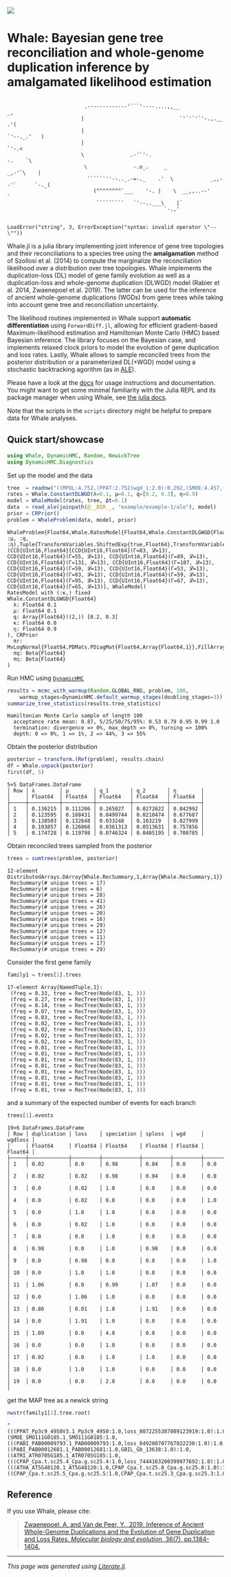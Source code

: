 [![](https://img.shields.io/badge/docs-dev-blue.svg)](https://arzwa.github.io/Whale.jl/dev/index.html)

# Whale: Bayesian gene tree reconciliation and whole-genome duplication inference by amalgamated likelihood estimation

```julia
```

                             .-------------'```'----....,,__                        _,
                            |                               `'`'`'`'-.,.__        .'(
                            |                                             `'--._.'   )
                            |                                                   `'-.<
                            \               .-'`'-.                            -.    `\
                             \               -.o_.     _                     _,-'`\    |
                              ``````''--.._.-=-._    .'  \            _,,--'`      `-._(
                                (^^^^^^^^`___    '-. |    \  __,,..--'                 `
                                 `````````   `'--..___\    |`
                                                       `-.,'
```
```
```
LoadError("string", 3, ErrorException("syntax: invalid operator \"--\""))
```

Whale.jl is a julia library implementing joint inference of gene tree topologies and their reconciliations to a species tree using the **amalgamation** method of Szollosi et al. (2014) to compute the marginalize the reconciliation likelihood over a distribution over tree topologies. Whale implements the duplication-loss (DL) model of gene family evolution as well as a duplication-loss and whole-genome duplication (DLWGD) model (Rabier et al. 2014, Zwaenepoel et al. 2019). The latter can be used for the inference of ancient whole-genome duplications (WGDs) from gene trees while taking into account gene tree and reconciliation uncertainty.

The likelihood routines implemented in Whale support **automatic differentiation** using `ForwardDiff.jl`, allowing for efficient gradient-based Maximum-likelihood estimation and Hamiltonian Monte Carlo (HMC) based Bayesian inference. The library focuses on the Bayesian case, and implements relaxed clock priors to model the evolution of gene duplication and loss rates. Lastly, Whale allows to sample reconciled trees from the posterior distribution or a parameterized DL(+WGD) model using a stochastic backtracking agorithm (as in [ALE](https://github.com/ssolo/ALE)).

Please have a look at the [docs](https://arzwa.github.io/Whale.jl/dev/index.html) for usage instructions and documentation. You might want to get some minimal familiarity with the Julia REPL and its package manager when using Whale, see [the julia docs](https://docs.julialang.org/en/v1/).

Note that the scripts in the `scripts` directory might be helpful to prepare data for Whale analyses.

## Quick start/showcase

```julia
using Whale, DynamicHMC, Random, NewickTree
using DynamicHMC.Diagnostics
```

Set up the model and the data

```julia
tree  = readnw("((MPOL:4.752,(PPAT:2.752)wgd_1:2.0):0.292,(SMOE:4.457,((((OSAT:1.555,(ATHA:0.5548,CPAP:0.5548):1.0002):0.738,ATRI:1.293):1.0)wgd_2:1.225,(GBIL:3.178,PABI:3.178):0.34):0.939):0.587);")
rates = Whale.ConstantDLWGD(λ=0.1, μ=0.1, q=[0.2, 0.3], η=0.9)
model = WhaleModel(rates, tree, Δt=0.1)
data  = read_ale(joinpath(@__DIR__, "example/example-1/ale"), model)
prior = CRPrior()
problem = WhaleProblem(data, model, prior)
```
```
WhaleProblem{Float64,Whale.RatesModel{Float64,Whale.ConstantDLGWGD{Float64},TransformVariables.TransformTuple{NamedTuple{(:λ, :μ, :q, :η),Tuple{TransformVariables.ShiftedExp{true,Float64},TransformVariables.ShiftedExp{true,Float64},TransformVariables.ArrayTransform{TransformVariables.ScaledShiftedLogistic{Float64},1},TransformVariables.ScaledShiftedLogistic{Float64}}}}},CRPrior,UInt16}(CCD{UInt16,Float64}[CCD{UInt16,Float64}(Γ=83, 𝓛=13), CCD{UInt16,Float64}(Γ=55, 𝓛=13), CCD{UInt16,Float64}(Γ=89, 𝓛=13), CCD{UInt16,Float64}(Γ=131, 𝓛=13), CCD{UInt16,Float64}(Γ=107, 𝓛=13), CCD{UInt16,Float64}(Γ=59, 𝓛=13), CCD{UInt16,Float64}(Γ=53, 𝓛=13), CCD{UInt16,Float64}(Γ=83, 𝓛=13), CCD{UInt16,Float64}(Γ=59, 𝓛=13), CCD{UInt16,Float64}(Γ=95, 𝓛=13), CCD{UInt16,Float64}(Γ=67, 𝓛=13), CCD{UInt16,Float64}(Γ=65, 𝓛=13)], WhaleModel(
RatesModel with (:κ,) fixed
Whale.ConstantDLGWGD{Float64}
  λ: Float64 0.1
  μ: Float64 0.1
  q: Array{Float64}((2,)) [0.2, 0.3]
  κ: Float64 0.0
  η: Float64 0.9
), CRPrior
  πr: MvLogNormal{Float64,PDMats.PDiagMat{Float64,Array{Float64,1}},FillArrays.Zeros{Float64,1,Tuple{Base.OneTo{Int64}}}}
  πq: Beta{Float64}
  πη: Beta{Float64}
)
```

Run HMC using [`DynamicHMC`](https://github.com/tpapp/DynamicHMC.jl)

```julia
results = mcmc_with_warmup(Random.GLOBAL_RNG, problem, 100,
    warmup_stages=DynamicHMC.default_warmup_stages(doubling_stages=3))
summarize_tree_statistics(results.tree_statistics)
```
```
Hamiltonian Monte Carlo sample of length 100
  acceptance rate mean: 0.87, 5/25/50/75/95%: 0.53 0.79 0.95 0.99 1.0
  termination: divergence => 0%, max_depth => 0%, turning => 100%
  depth: 0 => 0%, 1 => 1%, 2 => 44%, 3 => 55%
```

Obtain the posterior distribution

```julia
posterior = transform.(Ref(problem), results.chain)
df = Whale.unpack(posterior)
first(df, 5)
```
```
5×5 DataFrames.DataFrame
│ Row │ λ        │ μ        │ q_1       │ q_2       │ η        │
│     │ Float64  │ Float64  │ Float64   │ Float64   │ Float64  │
├─────┼──────────┼──────────┼───────────┼───────────┼──────────┤
│ 1   │ 0.136215 │ 0.111206 │ 0.265027  │ 0.0272622 │ 0.842992 │
│ 2   │ 0.123595 │ 0.188431 │ 0.0499744 │ 0.0210474 │ 0.677687 │
│ 3   │ 0.138503 │ 0.132648 │ 0.033248  │ 0.163219  │ 0.827999 │
│ 4   │ 0.103857 │ 0.126066 │ 0.0361313 │ 0.0513631 │ 0.757856 │
│ 5   │ 0.174728 │ 0.119798 │ 0.0746324 │ 0.0405195 │ 0.700785 │
```

Obtain reconciled trees sampled from the posterior

```julia
trees = sumtrees(problem, posterior)
```
```
12-element DistributedArrays.DArray{Whale.RecSummary,1,Array{Whale.RecSummary,1}}:
 RecSummary(# unique trees = 17)
 RecSummary(# unique trees = 6)
 RecSummary(# unique trees = 28)
 RecSummary(# unique trees = 41)
 RecSummary(# unique trees = 26)
 RecSummary(# unique trees = 20)
 RecSummary(# unique trees = 16)
 RecSummary(# unique trees = 29)
 RecSummary(# unique trees = 12)
 RecSummary(# unique trees = 11)
 RecSummary(# unique trees = 17)
 RecSummary(# unique trees = 29)
```

Consider the first gene family

```julia
family1 = trees[1].trees
```
```
17-element Array{NamedTuple,1}:
 (freq = 0.33, tree = RecTree(Node(83, 1, )))
 (freq = 0.27, tree = RecTree(Node(83, 1, )))
 (freq = 0.14, tree = RecTree(Node(83, 1, )))
 (freq = 0.07, tree = RecTree(Node(83, 1, )))
 (freq = 0.03, tree = RecTree(Node(83, 1, )))
 (freq = 0.02, tree = RecTree(Node(83, 1, )))
 (freq = 0.02, tree = RecTree(Node(83, 1, )))
 (freq = 0.02, tree = RecTree(Node(83, 1, )))
 (freq = 0.02, tree = RecTree(Node(83, 1, )))
 (freq = 0.01, tree = RecTree(Node(83, 1, )))
 (freq = 0.01, tree = RecTree(Node(83, 1, )))
 (freq = 0.01, tree = RecTree(Node(83, 1, )))
 (freq = 0.01, tree = RecTree(Node(83, 1, )))
 (freq = 0.01, tree = RecTree(Node(83, 1, )))
 (freq = 0.01, tree = RecTree(Node(83, 1, )))
 (freq = 0.01, tree = RecTree(Node(83, 1, )))
 (freq = 0.01, tree = RecTree(Node(83, 1, )))
```

and a summary of the expected number of events for each branch

```julia
trees[1].events
```
```
19×6 DataFrames.DataFrame
│ Row │ duplication │ loss    │ speciation │ sploss  │ wgd     │ wgdloss │
│     │ Float64     │ Float64 │ Float64    │ Float64 │ Float64 │ Float64 │
├─────┼─────────────┼─────────┼────────────┼─────────┼─────────┼─────────┤
│ 1   │ 0.02        │ 0.0     │ 0.98       │ 0.04    │ 0.0     │ 0.0     │
│ 2   │ 0.02        │ 0.02    │ 0.98       │ 0.04    │ 0.0     │ 0.0     │
│ 3   │ 0.0         │ 0.02    │ 1.0        │ 0.0     │ 0.0     │ 0.0     │
│ 4   │ 0.0         │ 0.02    │ 0.0        │ 0.0     │ 0.0     │ 1.0     │
│ 5   │ 0.0         │ 1.0     │ 1.0        │ 0.0     │ 0.0     │ 0.0     │
│ 6   │ 0.0         │ 0.02    │ 1.0        │ 0.0     │ 0.0     │ 0.0     │
│ 7   │ 0.0         │ 0.0     │ 1.0        │ 0.0     │ 0.0     │ 0.0     │
│ 8   │ 0.98        │ 0.0     │ 1.0        │ 0.98    │ 0.0     │ 0.0     │
│ 9   │ 0.0         │ 0.98    │ 0.0        │ 0.0     │ 0.0     │ 1.0     │
│ 10  │ 0.0         │ 1.0     │ 1.0        │ 0.0     │ 0.0     │ 0.0     │
│ 11  │ 1.06        │ 0.0     │ 0.99       │ 1.07    │ 0.0     │ 0.0     │
│ 12  │ 0.0         │ 1.06    │ 1.0        │ 0.0     │ 0.0     │ 0.0     │
│ 13  │ 0.86        │ 0.01    │ 1.0        │ 1.91    │ 0.0     │ 0.0     │
│ 14  │ 0.0         │ 1.91    │ 1.0        │ 0.0     │ 0.0     │ 0.0     │
│ 15  │ 1.09        │ 0.0     │ 4.0        │ 0.0     │ 0.0     │ 0.0     │
│ 16  │ 0.0         │ 0.0     │ 1.0        │ 0.0     │ 0.0     │ 0.0     │
│ 17  │ 0.02        │ 0.0     │ 1.0        │ 1.0     │ 0.0     │ 0.0     │
│ 18  │ 0.0         │ 1.0     │ 1.0        │ 0.0     │ 0.0     │ 0.0     │
│ 19  │ 0.0         │ 0.0     │ 2.0        │ 0.0     │ 0.0     │ 0.0     │
```

get the MAP tree as a newick string

```julia
nwstr(family1[1].tree.root)
```
```
"(((PPAT_Pp3c9_4950V3.1_Pp3c9_4950:1.0,loss_8072255387089123919:1.0):1.0,MPOL_Mapoly0036s0119.1_Mapoly0036s0119:1.0):1.0,(SMOE_SMO111G0185.1_SMO111G0185:1.0,(((PABI_PAB00009793.1_PAB00009793:1.0,loss_849280707767022230:1.0):1.0,loss_13036997451547776001:1.0):1.0,((PABI_PAB00012681.1_PAB00012681:1.0,GBIL_Gb_13638:1.0):1.0,((ATRI_ATR0705G185.1_ATR0705G185:1.0,(((CPAP_Cpa.t.sc25.4_Cpa.g.sc25.4:1.0,loss_7444163200399977692:1.0):1.0,OSAT_LOC_Os07g08050.1_LOC_Os07g08050:1.0):1.0,(((ATHA_AT5G48120.1_AT5G48120:1.0,CPAP_Cpa.t.sc25.8_Cpa.g.sc25.8:1.0):1.0,((CPAP_Cpa.t.sc25.5_Cpa.g.sc25.5:1.0,CPAP_Cpa.t.sc25.3_Cpa.g.sc25.3:1.0):1.0,loss_5510716006007477900:1.0):1.0):1.0,loss_9305511805044521356:1.0):1.0):1.0):1.0,loss_10774710300463594448:1.0):1.0):1.0):1.0):1.0):1.0;"
```

## Reference

If you use Whale, please cite:

>[Zwaenepoel, A. and Van de Peer, Y., 2019. Inference of Ancient Whole-Genome Duplications and the Evolution of Gene Duplication and Loss Rates. *Molecular biology and evolution*, 36(7), pp.1384-1404.](https://academic.oup.com/mbe/article-abstract/36/7/1384/5475503)

---

*This page was generated using [Literate.jl](https://github.com/fredrikekre/Literate.jl).*

